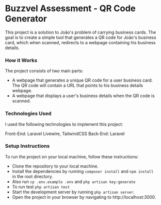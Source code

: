 # Buzzvel Assessment - QR Code Generator
This project is a solution to João's problem of carrying business cards. The goal is to create a simple tool that generates a QR code for João's business card, which when scanned, redirects to a webpage containing his business details.

### How it Works
The project consists of two main parts:
 - A webpage that generates a unique QR code for a user business card. The QR code will contain a URL that points to his business details webpage.
 - A webpage that displays a user's business details when the QR code is scanned.

### Technologies Used
I used the following technologies to implement this project:

Front-End: Laravel Livewire, TailwindCSS
Back-End: Laravel

### Setup Instructions
To run the project on your local machine, follow these instructions:

 - Clone the repository to your local machine.
 - Install the dependencies by running `composer install` and  `npm install` in the root directory.
 - Also run `cp .env.example .env` and `php artisan key:generate`
 - To run test `php artisan test`
 - Start the development server by running `php artisan server`.
 - Open the project in your browser by navigating to http://localhost:3000.
